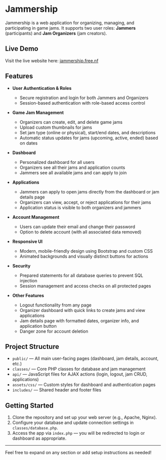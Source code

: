 # Jammership

Jammership is a web application for organizing, managing, and participating in game jams. It supports two user roles: **Jammers** (participants) and **Jam Organizers** (jam creators).

## Live Demo

Visit the live website here: [jammership.free.nf](jammership.free.nf)

## Features

- **User Authentication & Roles**
  - Secure registration and login for both Jammers and Organizers
  - Session-based authentication with role-based access control

- **Game Jam Management**
  - Organizers can create, edit, and delete game jams
  - Upload custom thumbnails for jams
  - Set jam type (online or physical), start/end dates, and descriptions
  - Automatic status updates for jams (upcoming, active, ended) based on dates

- **Dashboard**
  - Personalized dashboard for all users
  - Organizers see all their jams and application counts
  - Jammers see all available jams and can apply to join

- **Applications**
  - Jammers can apply to open jams directly from the dashboard or jam details page
  - Organizers can view, accept, or reject applications for their jams
  - Application status is visible to both organizers and jammers

- **Account Management**
  - Users can update their email and change their password
  - Option to delete account (with all associated data removed)

- **Responsive UI**
  - Modern, mobile-friendly design using Bootstrap and custom CSS
  - Animated backgrounds and visually distinct buttons for actions

- **Security**
  - Prepared statements for all database queries to prevent SQL injection
  - Session management and access checks on all protected pages

- **Other Features**
  - Logout functionality from any page
  - Organizer dashboard with quick links to create jams and view applications
  - Jam details page with formatted dates, organizer info, and application button
  - Danger zone for account deletion

## Project Structure

- `public/` — All main user-facing pages (dashboard, jam details, account, etc.)
- `classes/` — Core PHP classes for database and jam management
- `api/` — JavaScript files for AJAX actions (login, logout, jam CRUD, applications)
- `assets/css/` — Custom styles for dashboard and authentication pages
- `includes/` — Shared header and footer files

## Getting Started

1. Clone the repository and set up your web server (e.g., Apache, Nginx).
2. Configure your database and update connection settings in `classes/database.php`.
3. Access the app via `index.php` — you will be redirected to login or dashboard as appropriate.

---

Feel free to expand on any section or add setup instructions as needed!